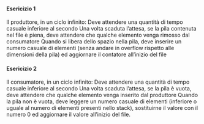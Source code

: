 #### Esericizio 1
Il produttore, in un ciclo infinito:
Deve attendere una quantità di tempo casuale inferiore al secondo
Una volta scaduta l’attesa, se la pila contenuta nel file è piena, deve attendere che qualche elemento venga rimosso dal consumatore  Quando si libera dello spazio nella pila, deve inserire un numero casuale di elementi (senza andare in overflow rispetto alle dimensioni della pila) ed aggiornare il contatore all’inizio del file

#### Esericizio 2
Il consumatore, in un ciclo infinito:
Deve attendere una quantità di tempo casuale inferiore al secondo
Una volta scaduta l’attesa, se la pila è vuota, deve attendere che qualche elemento venga inserito dal produttore
Quando la pila non è vuota, deve leggere un numero casuale di elementi (inferiore o uguale al numero di elementi presenti nello stack), sostituirne il valore con il numero 0 ed aggiornare il valore all’inizio del file.

